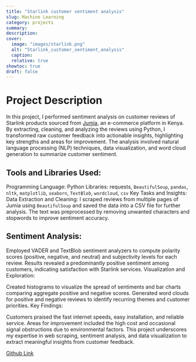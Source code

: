 ```yaml
---
title: "Starlink customer sentiment analysis"
slug: Machine Learning
category: projects
summary:
description:
cover:
  image: "images/starlink.png"
  alt: "Starlink_customer_sentiment_analysis"
  caption:
  relative: true
showtoc: true
draft: false
---
```


# Project Description

In this project, I performed sentiment analysis on customer reviews of Starlink products sourced from [Jumia](https://www.jumia.co.ke/catalog/productratingsreviews/sku/BR269EA1PRKULNAFAMZ/), an e-commerce platform in Kenya. By extracting, cleaning, and analyzing the reviews using Python, I transformed raw customer feedback into actionable insights, highlighting key strengths and areas for improvement. The analysis involved natural language processing (NLP) techniques, data visualization, and word cloud generation to summarize customer sentiment.

## Tools and Libraries Used:
Programming Language: Python
Libraries: requests, `BeautifulSoup`, `pandas`, `nltk`, `matplotlib`, `seaborn`, `TextBlob`, `wordcloud`, `csv`
Key Tasks and Insights:
Data Extraction and Cleaning:
I scraped reviews from multiple pages of Jumia using `BeautifulSoup` and saved the data into a CSV file for further analysis. The text was preprocessed by removing unwanted characters and stopwords to improve sentiment accuracy.

## Sentiment Analysis:

Employed VADER and TextBlob sentiment analyzers to compute polarity scores (positive, negative, and neutral) and subjectivity levels for each review.
Results revealed a predominantly positive sentiment among customers, indicating satisfaction with Starlink services.
Visualization and Exploration:

Created histograms to visualize the spread of sentiments and bar charts comparing aggregate positive and negative scores.
Generated word clouds for positive and negative reviews to identify recurring themes and customer priorities.
Key Findings:

Customers praised the fast internet speeds, easy installation, and reliable service.
Areas for improvement included the high cost and occasional signal obstructions due to environmental factors.
This project underscores my expertise in web scraping, sentiment analysis, and data visualization to extract meaningful insights from customer feedback.


[Github Link](https://github.com/The-alpha-male/Starlink_customer_sentiment_analysis.git)
